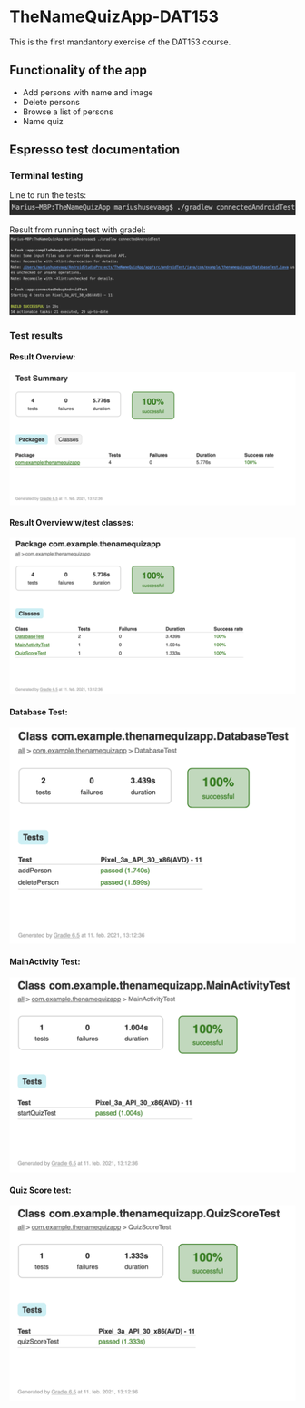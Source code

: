 # TheNameQuizApp-DAT153

This is the first mandantory exercise of the DAT153 course.

## Functionality of the app
- Add persons with name and image
- Delete persons
- Browse a list of persons
- Name quiz

## Espresso test documentation

### Terminal testing

Line to run the tests:
![alt text](https://github.com/mariushusevaag/TheNameQuizApp-DAT153/blob/master/app/src/main/res/drawable/runEspressoTests.png?raw=true)

Result from running test with gradel:
![alt text](https://github.com/mariushusevaag/TheNameQuizApp-DAT153/blob/master/app/src/main/res/drawable/terminalResults.png?raw=true)

### Test results

#### Result Overview:
![alt text](https://github.com/mariushusevaag/TheNameQuizApp-DAT153/blob/master/app/src/main/res/drawable/testSummary.png?raw=true)

#### Result Overview w/test classes:
![alt text](https://github.com/mariushusevaag/TheNameQuizApp-DAT153/blob/master/app/src/main/res/drawable/testSummaryWithClasses.png?raw=true)

#### Database Test:
![alt text](https://github.com/mariushusevaag/TheNameQuizApp-DAT153/blob/master/app/src/main/res/drawable/databaseTest.png?raw=true)

#### MainActivity Test:
![alt text](https://github.com/mariushusevaag/TheNameQuizApp-DAT153/blob/master/app/src/main/res/drawable/mainActivityTest.png?raw=true)

#### Quiz Score test:
![alt text](https://github.com/mariushusevaag/TheNameQuizApp-DAT153/blob/master/app/src/main/res/drawable/quizScoreTest.png?raw=true)
